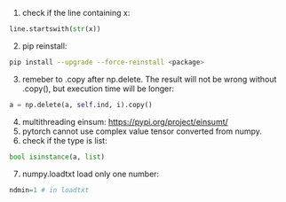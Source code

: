 1. check if the line containing x:
```python
line.startswith(str(x))
```
2. pip reinstall:
```bash
pip install --upgrade --force-reinstall <package>
```
3. remeber to .copy after np.delete. The result will not be wrong without .copy(), but execution time will be longer:
```python
a = np.delete(a, self.ind, i).copy()
```
4. multithreading einsum: https://pypi.org/project/einsumt/
5. pytorch cannot use complex value tensor converted from numpy.
6. check if the type is list:
```python
bool isinstance(a, list)
```
7. numpy.loadtxt load only one number:
```python
ndmin=1 # in loadtxt
```
